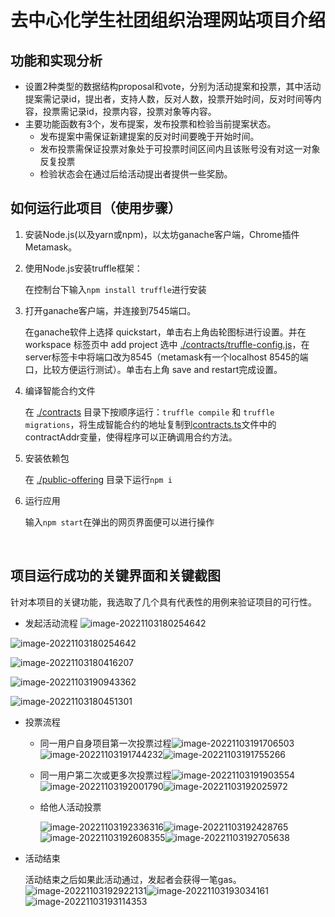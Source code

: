 # 去中心化学生社团组织治理网站项目介绍

## 功能和实现分析

- 设置2种类型的数据结构proposal和vote，分别为活动提案和投票，其中活动提案需记录id，提出者，支持人数，反对人数，投票开始时间，反对时间等内容，投票需记录id，投票内容，投票对象等内容。
- 主要功能函数有3个，发布提案，发布投票和检验当前提案状态。
  - 发布提案中需保证新建提案的反对时间要晚于开始时间。
  - 发布投票需保证投票对象处于可投票时间区间内且该账号没有对这一对象反复投票
  - 检验状态会在通过后给活动提出者提供一些奖励。




## 如何运行此项目（使用步骤）

1. 安装Node.js(以及yarn或npm)，以太坊ganache客户端，Chrome插件Metamask。

2. 使用Node.js安装truffle框架： 

   在控制台下输入`npm install truffle`进行安装

3. 打开ganache客户端，并连接到7545端口。

   在ganache软件上选择 quickstart，单击右上角齿轮图标进行设置。并在 workspace 标签页中 add project 选中 [./contracts/truffle-config.js](./contracts/truffle-config.js)，在server标签卡中将端口改为8545（metamask有一个localhost 8545的端口，比较方便运行测试）。单击右上角 save and restart完成设置。

4. 编译智能合约文件

   在 [./contracts](./public-offering/src/utils) 目录下按顺序运行：`truffle compile` 和 `truffle migrations`，将生成智能合约的地址复制到[contracts.ts](./public-offering/src/utils/contracts.ts)文件中的contractAddr变量，使得程序可以正确调用合约方法。

5. 安装依赖包

   在 [./public-offering](./public-offering) 目录下运行`npm i` 

6. 运行应用

   输入`npm start`在弹出的网页界面便可以进行操作

   ​    

## 项目运行成功的关键界面和关键截图

针对本项目的关键功能，我选取了几个具有代表性的用例来验证项目的可行性。

- 发起活动流程
![image-20221103180254642](https://github.com/wuhumalafu/-/blob/main/image-20221103180254642.png)

![image-20221103180254642](https://github.com/wuhumalafu/-/blob/main/typora-user-images/image-20221103180409286.png)

![image-20221103180416207](https://github.com/wuhumalafu/-/blob/main/typora-user-images/image-20221103180416207.png) 

![image-20221103190943362](https://github.com/wuhumalafu/-/blob/main/typora-user-images/image-20221103190943362.png)

![image-20221103180451301](https://github.com/wuhumalafu/-/blob/main/typora-user-images/image-20221103180451301.png)



- 投票流程

  - 同一用户自身项目第一次投票过程![image-20221103191706503](https://github.com/wuhumalafu/-/blob/main/typora-user-images/image-20221103191706503.png)![image-20221103191744232](https://github.com/wuhumalafu/-/blob/main/typora-user-images/image-20221103191744232.png)![image-20221103191755266](https://github.com/wuhumalafu/-/blob/main/typora-user-images/image-20221103191755266.png)

  

  - 同一用户第二次或更多次投票过程![image-20221103191903554](https://github.com/wuhumalafu/-/blob/main/typora-user-images/image-20221103191903554.png)![image-20221103192001790](https://github.com/wuhumalafu/-/blob/main/typora-user-images/image-20221103192001790.png)![image-20221103192025972](https://github.com/wuhumalafu/-/blob/main/typora-user-images/image-20221103192025972.png)

    

  - 给他人活动投票

    ![image-20221103192336316](https://github.com/wuhumalafu/-/blob/main/typora-user-images/image-20221103192336316.png)![image-20221103192428765](https://github.com/wuhumalafu/-/blob/main/typora-user-images/image-20221103192428765.png)![image-20221103192608355](https://github.com/wuhumalafu/-/blob/main/typora-user-images/image-20221103192608355.png)![image-20221103192705638](https://github.com/wuhumalafu/-/blob/main/typora-user-images/image-20221103192705638.png)

    

- 活动结束

  活动结束之后如果此活动通过，发起者会获得一笔gas。![image-20221103192922131](https://github.com/wuhumalafu/-/blob/main/typora-user-images/image-20221103192922131.png)![image-20221103193034161](https://github.com/wuhumalafu/-/blob/main/typora-user-images/image-20221103193034161.png)![image-20221103193114353](https://github.com/wuhumalafu/-/blob/main/typora-user-images/image-20221103193114353.png)













